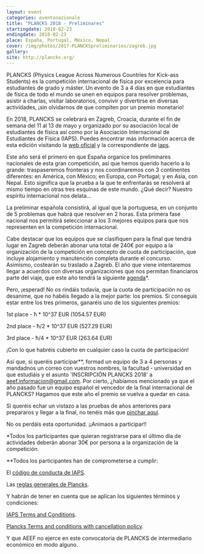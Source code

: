 ```yaml
---
layout: event
categories: eventonazionale
title: "PLANCKS 2018 - Preliminares"
startingdate: 2018-02-23
endingdate: 2018-02-23
place: España, Portugal, México, Nepal
cover: /img/photos/2017-PLANCKSpreliminaries/zagreb.jpg
gallery:
site: http://plancks.org/
---
```



PLANCKS (Physics League Across Numerous Countries for Kick-ass Students) es la competición internacional de física por excelencia para estudiantes de grado y máster. Un evento de 3 a 4 días en que estudiantes de física de todo el mundo se unen en equipos para resolver problemas, asistir a charlas, visitar laboratorios, convivir y divertirse en diversas actividades, ¡sin olvidarnos de que compiten por un premio monetario!

En 2018, PLANCKS se celebrará en Zagreb, Croacia, durante el fin de semana del 11 al 13 de mayo y organizado por su asociación local de estudiantes de física así como por la Asociación Internacional de Estudiantes de Física (IAPS). Puedes encontrar más información acerca de esta edición visitando la [web oficial](http://plancks.org/) y la correspondiente de [iaps](http://www.iaps.info/plancks/plancks-2018-in-zagreb).

Este año será el primero en que España organice los preliminares nacionales de esta gran competición, así que hemos querido hacerlo a lo grande: traspaseremos fronteras y nos coordinaremos con 3 continentes diferentes: en América, con México; en Europa, con Portugal; y en Asia, con Nepal. Esto significa que la prueba a la que te enfrentarás se resolverá al mismo tiempo en otras tres esquinas de este mundo. ¿Qué decir? Nuestro espíritu internacional nos delata...

La preliminar española consistirá, al igual que la portuguesa, en un conjunto de 5 problemas que habrá que resolver en 2 horas. Esta primera fase nacional nos permitirá seleccionar a los 3 mejores equipos para que nos representen en la competición internacional.

Cabe destacar que los equipos que se clasifiquen para la final que tendrá lugar en Zagreb deberán abonar una total de 240€ por equipo a la organización de la competición en concepto de cuota de participación, que incluye alojamiento y manutención completa durante el concurso. Asimismo, costearán su traslado a Zagreb. El año que viene intentaremos llegar a acuerdos con diversas organizaciones que nos permitan financiaros parte del viaje, que este año tendrá la siguiente [agenda](https://drive.google.com/file/d/1GwopBUeCOWjthDFtelpAnGXQxDeNcOXg/view)*. 

Pero, ¡esperad! No os rindáis todavía, que la cuota de participación no os desanime, que no habéis llegado a la mejor parte: los premios. Si conseguís estar entre los tres primeros, ganaréis uno de los siguientes premios:

1st place  - ħ * 10^37 EUR (1054.57 EUR)

2nd place  - ħ/2 * 10^37 EUR (527.29 EUR)

3rd place  - ħ/4 * 10^37 EUR (263.64 EUR)

¡Con lo que habréis cubierto en cualquier caso la cuota de participación!

Así que, si queréis participar**, formad un equipo de 3 a 4 personas y mandadnos un correo con vuestros nombres, la facultad - universidad en que estudiáis y el asunto 'INSCRIPCIÓN PLANCKS 2018' a aeef.informacion@gmail.com. Por cierto, ¿habíamos mencionado ya que el año pasado fue un equipo español el vencedor de la final internacional de PLANCKS? Hagamos que este año el premio se vuelva a quedar en casa.

Si queréis echar un vistazo a las pruebas de años anteriores para prepararos y llegar a la final, no tenéis más que [pinchar aquí](http://international.plancks.at/what-is-plancks/example-problem-sets/). 

No os perdáis esta oportunidad. ¡¡Animaos a participar!!


*Todos los participantes que quieran registrarse para el último día de actividades deberán abonar 30€ por persona a la organización de la competición.

**Todos los participantes han de comprometerse a cumplir:

   El [código de conducta de IAPS](http://www.iaps.info/wp-content/uploads/2016/09/Code-of-Conduct_2016-1.pdf).
    
   Las [reglas generales de Plancks](https://drive.google.com/file/d/1OoOcA7REGYrei2nXdXFBfk3riNd5al6I/view).
    
  Y habrán de tener en cuenta que se aplican los siguientes términos y condiciones:
  
   [IAPS Terms and Conditions](http://www.iaps.info/wp-content/uploads/2017/09/iaps-Terms-and-Conditions.pdf).
    
   [Plancks Terms and conditions with cancellation policy](https://drive.google.com/file/d/19FYT4Z3SBbPhIXUG0iMgwHuLSGtFocul/view).
    
  Y que AEEF no ejerce en este convocatoria de PLANCKS de intermediario económico en modo alguno.
